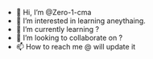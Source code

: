 - 👋 Hi, I’m @Zero-1-cma
- 👀 I’m interested in learning aneythaing.
- 🌱 I’m currently learning ?
- 💞️ I’m looking to collaborate on ?
- 📫 How to reach me @ 
will update it
<!---
Zero-1-cma/Zero-1-cma is a ✨ special ✨ repository because its `README.md` (this file) appears on your GitHub profile.
You can click the Preview link to take a look at your changes.
--->
